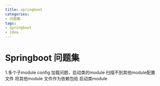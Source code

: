 ```yaml
---
title: springboot
categories: 
- 问题集
tags: 
- springboot
- idea
---
```


# Springboot 问题集



1.多个子module config 加载问题，启动类的module 扫描不到其他module配置文件 将其他module 文件作为依赖包给 启动类module